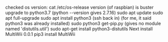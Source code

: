 checked os version: cat /etc/os-release       version (of raspbian) is buster
upgrade to python3.7 (python --version gives 2.7.16)      sudo apt update
sudo apt full-upgrade          sudo apt install python3
(ssh back in) 
(for me, it said python3 was already installed)    sudo python3 get-pip.py
(gives no module named 'distutils.util')         sudo apt-get install python3-distutils
Next install MultiWii 0.0.1           pip3 install MultiWii

